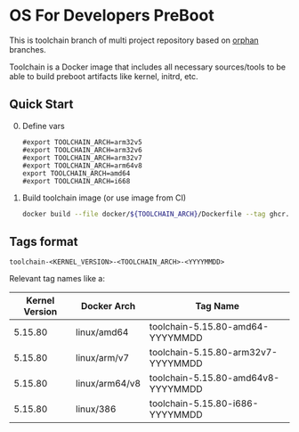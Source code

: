 # OS For Developers PreBoot

This is toolchain branch of multi project repository based on [orphan](https://git-scm.com/docs/git-checkout#Documentation/git-checkout.txt---orphanltnew-branchgt) branches.

Toolchain is a Docker image that includes all necessary sources/tools to be able to build preboot artifacts like kernel, initrd, etc.

## Quick Start

0. Define vars
    ```shell
    #export TOOLCHAIN_ARCH=arm32v5
    #export TOOLCHAIN_ARCH=arm32v6
    #export TOOLCHAIN_ARCH=arm32v7
    #export TOOLCHAIN_ARCH=arm64v8
    export TOOLCHAIN_ARCH=amd64
    #export TOOLCHAIN_ARCH=i668
    ```

1. Build toolchain image (or use image from CI)
    ```bash
    docker build --file docker/${TOOLCHAIN_ARCH}/Dockerfile --tag ghcr.io/osfordev/preboot/toolchain/${TOOLCHAIN_ARCH}:latest .
    ```

## Tags format

`toolchain-<KERNEL_VERSION>-<TOOLCHAIN_ARCH>-<YYYYMMDD>`

Relevant tag names like a:

| Kernel Version  | Docker Arch     | Tag Name                            |
|-----------------|-----------------|-------------------------------------|
| 5.15.80         | linux/amd64     | toolchain-5.15.80-amd64-YYYYMMDD    |
| 5.15.80         | linux/arm/v7    | toolchain-5.15.80-arm32v7-YYYYMMDD  |
| 5.15.80         | linux/arm64/v8  | toolchain-5.15.80-amd64v8-YYYYMMDD  |
| 5.15.80         | linux/386       | toolchain-5.15.80-i686-YYYYMMDD     |

